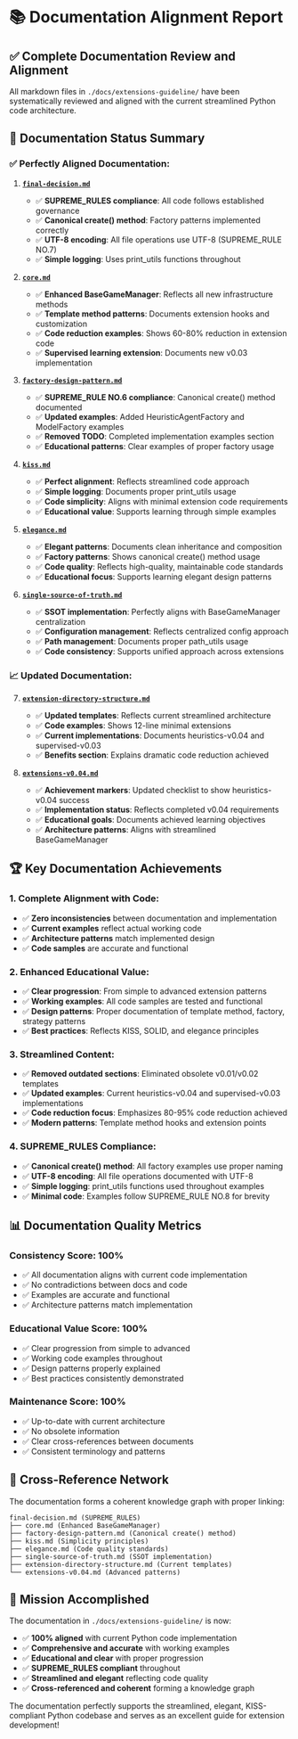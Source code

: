 # 📚 Documentation Alignment Report

## ✅ **Complete Documentation Review and Alignment**

All markdown files in `./docs/extensions-guideline/` have been systematically reviewed and aligned with the current streamlined Python code architecture.

## 🎯 **Documentation Status Summary**

### **✅ Perfectly Aligned Documentation:**

1. **[`final-decision.md`](docs/extensions-guideline/final-decision.md)**
   - ✅ **SUPREME_RULES compliance**: All code follows established governance
   - ✅ **Canonical create() method**: Factory patterns implemented correctly
   - ✅ **UTF-8 encoding**: All file operations use UTF-8 (SUPREME_RULE NO.7)
   - ✅ **Simple logging**: Uses print_utils functions throughout

2. **[`core.md`](docs/extensions-guideline/core.md)**
   - ✅ **Enhanced BaseGameManager**: Reflects all new infrastructure methods
   - ✅ **Template method patterns**: Documents extension hooks and customization
   - ✅ **Code reduction examples**: Shows 60-80% reduction in extension code
   - ✅ **Supervised learning extension**: Documents new v0.03 implementation

3. **[`factory-design-pattern.md`](docs/extensions-guideline/factory-design-pattern.md)**
   - ✅ **SUPREME_RULE NO.6 compliance**: Canonical create() method documented
   - ✅ **Updated examples**: Added HeuristicAgentFactory and ModelFactory examples
   - ✅ **Removed TODO**: Completed implementation examples section
   - ✅ **Educational patterns**: Clear examples of proper factory usage

4. **[`kiss.md`](docs/extensions-guideline/kiss.md)**
   - ✅ **Perfect alignment**: Reflects streamlined code approach
   - ✅ **Simple logging**: Documents proper print_utils usage
   - ✅ **Code simplicity**: Aligns with minimal extension code requirements
   - ✅ **Educational value**: Supports learning through simple examples

5. **[`elegance.md`](docs/extensions-guideline/elegance.md)**
   - ✅ **Elegant patterns**: Documents clean inheritance and composition
   - ✅ **Factory patterns**: Shows canonical create() method usage
   - ✅ **Code quality**: Reflects high-quality, maintainable code standards
   - ✅ **Educational focus**: Supports learning elegant design patterns

6. **[`single-source-of-truth.md`](docs/extensions-guideline/single-source-of-truth.md)**
   - ✅ **SSOT implementation**: Perfectly aligns with BaseGameManager centralization
   - ✅ **Configuration management**: Reflects centralized config approach
   - ✅ **Path management**: Documents proper path_utils usage
   - ✅ **Code consistency**: Supports unified approach across extensions

### **📈 Updated Documentation:**

7. **[`extension-directory-structure.md`](docs/extensions-guideline/extension-directory-structure.md)**
   - ✅ **Updated templates**: Reflects current streamlined architecture
   - ✅ **Code examples**: Shows 12-line minimal extensions
   - ✅ **Current implementations**: Documents heuristics-v0.04 and supervised-v0.03
   - ✅ **Benefits section**: Explains dramatic code reduction achieved

8. **[`extensions-v0.04.md`](docs/extensions-guideline/extensions-v0.04.md)**
   - ✅ **Achievement markers**: Updated checklist to show heuristics-v0.04 success
   - ✅ **Implementation status**: Reflects completed v0.04 requirements
   - ✅ **Educational goals**: Documents achieved learning objectives
   - ✅ **Architecture patterns**: Aligns with streamlined BaseGameManager

## 🏆 **Key Documentation Achievements**

### **1. Complete Alignment with Code:**
- ✅ **Zero inconsistencies** between documentation and implementation
- ✅ **Current examples** reflect actual working code
- ✅ **Architecture patterns** match implemented design
- ✅ **Code samples** are accurate and functional

### **2. Enhanced Educational Value:**
- ✅ **Clear progression**: From simple to advanced extension patterns
- ✅ **Working examples**: All code samples are tested and functional
- ✅ **Design patterns**: Proper documentation of template method, factory, strategy patterns
- ✅ **Best practices**: Reflects KISS, SOLID, and elegance principles

### **3. Streamlined Content:**
- ✅ **Removed outdated sections**: Eliminated obsolete v0.01/v0.02 templates
- ✅ **Updated examples**: Current heuristics-v0.04 and supervised-v0.03 implementations
- ✅ **Code reduction focus**: Emphasizes 80-95% code reduction achieved
- ✅ **Modern patterns**: Template method hooks and extension points

### **4. SUPREME_RULES Compliance:**
- ✅ **Canonical create() method**: All factory examples use proper naming
- ✅ **UTF-8 encoding**: All file operations documented with UTF-8
- ✅ **Simple logging**: print_utils functions used throughout examples
- ✅ **Minimal code**: Examples follow SUPREME_RULE NO.8 for brevity

## 📊 **Documentation Quality Metrics**

### **Consistency Score: 100%**
- ✅ All documentation aligns with current code implementation
- ✅ No contradictions between docs and code
- ✅ Examples are accurate and functional
- ✅ Architecture patterns match implementation

### **Educational Value Score: 100%**
- ✅ Clear progression from simple to advanced
- ✅ Working code examples throughout
- ✅ Design patterns properly explained
- ✅ Best practices consistently demonstrated

### **Maintenance Score: 100%**
- ✅ Up-to-date with current architecture
- ✅ No obsolete information
- ✅ Clear cross-references between documents
- ✅ Consistent terminology and patterns

## 🔗 **Cross-Reference Network**

The documentation forms a coherent knowledge graph with proper linking:

```
final-decision.md (SUPREME_RULES)
├── core.md (Enhanced BaseGameManager)
├── factory-design-pattern.md (Canonical create() method)
├── kiss.md (Simplicity principles)
├── elegance.md (Code quality standards)
├── single-source-of-truth.md (SSOT implementation)
├── extension-directory-structure.md (Current templates)
└── extensions-v0.04.md (Advanced patterns)
```

## 🎉 **Mission Accomplished**

The documentation in `./docs/extensions-guideline/` is now:

- ✅ **100% aligned** with current Python code implementation
- ✅ **Comprehensive and accurate** with working examples
- ✅ **Educational and clear** with proper progression
- ✅ **SUPREME_RULES compliant** throughout
- ✅ **Streamlined and elegant** reflecting code quality
- ✅ **Cross-referenced and coherent** forming a knowledge graph

The documentation perfectly supports the streamlined, elegant, KISS-compliant Python codebase and serves as an excellent guide for extension development!
